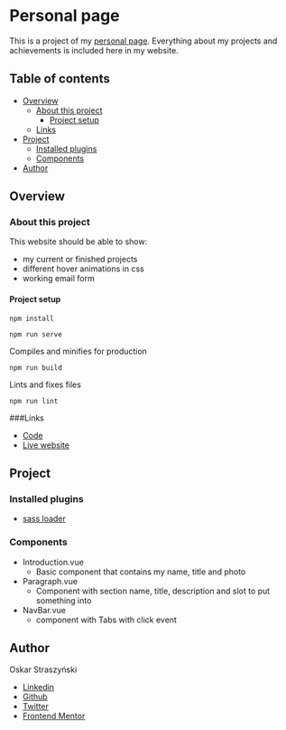# Personal page

This is a project of my [personal page](#). Everything about my projects 
and achievements is included here in my website.

## Table of contents 
- [Overview](#overview)
  - [About this project](#about-this-project)
    - [Project setup](#project-setup)
  - [Links](#links)
- [Project](#project)
  - [Installed plugins](#installed-plugins)
  - [Components](#components)
- [Author](#author)

## Overview
### About this project
This website should be able to show:
- my current or finished projects
- different hover animations in css
- working email form

#### Project setup
```
npm install
```
```
npm run serve
```
Compiles and minifies for production
```
npm run build
```
Lints and fixes files
```
npm run lint
```

###Links
- [Code](https://github.com/slothmast3r/personal-page-new)
- [Live website](#)

## Project
### Installed plugins
- [sass loader](https://www.npmjs.com/package/sass-loader) 
### Components

- Introduction.vue
  - Basic component that contains my name, title and photo 
- Paragraph.vue
  - Component with section name, title, description and slot to put something into
- NavBar.vue
  - component with Tabs with click event 
## Author
  Oskar Straszyński 
  - [Linkedin](https://www.linkedin.com/in/oskar-straszynski-6460b3124/)
  - [Github](https://github.com/slothmast3r)
  - [Twitter](https://twitter.com/slothmat3r)
  - [Frontend Mentor](https://www.frontendmentor.io/profile/slothmast3r)